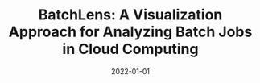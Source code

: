 ---
title: "BatchLens: A Visualization Approach for Analyzing Batch Jobs in Cloud Computing"
excerpt: "A visualization approach for analyzing and understanding batch jobs in cloud computing environments, providing insights into job patterns and performance."
date: 2022-01-01
venue: "2022 Design, Automation & Test in Europe Conference & Exhibition (DATE)"
paperurl: 'https://ieeexplore.ieee.org/abstract/document/9774663'
citation: 'Ruan, S., Wang, Y., Jiang, H., Xu, W., & Guan, Q. (2022). BatchLens: A Visualization Approach for Analyzing Batch Jobs in Cloud Computing. <i>2022 Design, Automation & Test in Europe Conference & Exhibition (DATE)</i>, 108-111.'
--- 